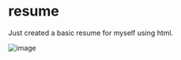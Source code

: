 # resume
Just created a basic resume for myself using html.

![image](https://github.com/sajjad-24/resume/assets/94177537/9c57081b-b145-47ac-9d5b-2fe4c3779a19)
